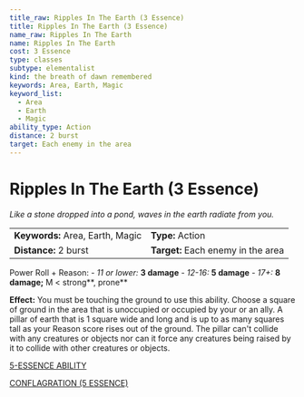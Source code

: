 ```yaml
---
title_raw: Ripples In The Earth (3 Essence)
title: Ripples In The Earth (3 Essence)
name_raw: Ripples In The Earth
name: Ripples In The Earth
cost: 3 Essence
type: classes
subtype: elementalist
kind: the breath of dawn remembered
keywords: Area, Earth, Magic
keyword_list:
  - Area
  - Earth
  - Magic
ability_type: Action
distance: 2 burst
target: Each enemy in the area
---
```


# Ripples In The Earth (3 Essence)

*Like a stone dropped into a pond, waves in the earth radiate from you.*

|                                  |                                    |
| :------------------------------- | :--------------------------------- |
| **Keywords:** Area, Earth, Magic | **Type:** Action                   |
| **Distance:** 2 burst            | **Target:** Each enemy in the area |

Power Roll + Reason: - *11 or lower:* **3 damage** - *12-16:* **5 damage** - *17+:* **8 damage;** M \< strong\*\*, prone\*\*

**Effect:** You must be touching the ground to use this ability. Choose a square of ground in the area that is unoccupied or occupied by your or an ally. A pillar of earth that is 1 square wide and long and is up to as many squares tall as your Reason score rises out of the ground. The pillar can't collide with any creatures or objects nor can it force any creatures being raised by it to collide with other creatures or objects.

[5-ESSENCE ABILITY](./5-Essence%20Ability.md)

[CONFLAGRATION (5 ESSENCE)](./Conflagration.md)
